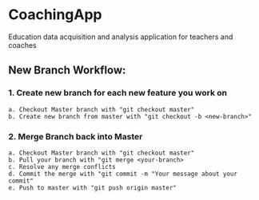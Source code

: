 # CoachingApp
Education data acquisition and analysis application for teachers and coaches

## New Branch Workflow:

### 1. Create new branch for each new feature you work on
    a. Checkout Master branch with "git checkout master"
    b. Create new branch from master with "git checkout -b <new-branch>"
  
### 2. Merge Branch back into Master
    a. Checkout Master branch with "git checkout master"
    b. Pull your branch with "git merge <your-branch>
    c. Resolve any merge conflicts
    d. Commit the merge with "git commit -m "Your message about your commit"
    e. Push to master with "git push origin master"
